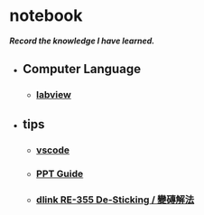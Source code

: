 # notebook
***Record the knowledge I have learned.***



* ## Computer Language
  * ### [labview](<./language/labview/labview.md> "Title")

* ## tips
  * ###  [vscode](<./tips/vscode/vscode.md> "Title")
  * ###  [PPT Guide](<./tips/ppt/20241015/ppt_20241015.md> "Tilte")
  * ###  [dlink RE-355 De-Sticking / 變磚解法](<./tips/D-Link_How_to_resecue_your_breaking_machine/README.md> "Title")


